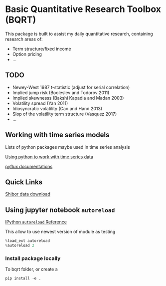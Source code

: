 # Basic Quantitative Research Toolbox (BQRT)

This package is built to assist my daily quantitative research, containing research areas of:

- Term structure/fixed income
- Option pricing
- ...

## TODO

- Newey-West 1987 t-statistic (adjust for serial correlation)
- Implied jump risk (Booleslev and Todorov 2011)
- Implied skewnesss (Bakshi Kapadia and Madan 2003)
- Volatility spread (Yan 2011)
- Idiosyncratic volatility (Cao and Hand 2013)
- Slop of the volatility term structure (Vasquez 2017)
- ...

## Working with time series models

Lists of python packages maybe used in time series analysis

[Using python to work with time series data](https://github.com/MaxBenChrist/awesome_time_series_in_python)

[pyflux documentations](https://pyflux.readthedocs.io/en/latest/index.html)

## Quick Links

[Shibor data download](http://www.shibor.org/shibor/web/DataService.jsp)

## Using jupyter notebook `autoreload`

[IPython `autoreload` Reference](https://ipython.readthedocs.io/en/stable/config/extensions/autoreload.html)

This allow to use newest version of module as testing.

```python
%load_ext autoreload
%autoreload 2
```

### Install package locally

To bqrt folder, or create a 

```python
pip install -e .
```
